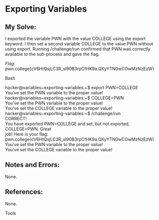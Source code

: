 # Exporting Variables

## My Solve:
I exported the variable PWN with the value COLLEGE using the export keyword. I then set a second variable COLLEGE to the value PWN without using export. 
Running /challenge/run confirmed that PWN was correctly available to the sub-process and gave the flag.

*Flag:* pwn.college{cV6HtQsjLC3R_sl90B3rpCfHK9a.QXyYTN0wCOwMzNzEzW}

Bash

hacker@variables\~exporting-variables:~$ export PWN=COLLEGE     
You've set the PWN variable to the proper value!           
hacker@variables\~exporting-variables:~$ COLLEGE=PWN         
You've set the PWN variable to the proper value!         
You've set the COLLEGE variable to the proper value!        
hacker@variables\~exporting-variables:~$ /challenge/run       
CORRECT!          
You have exported PWN=COLLEGE and set, but not exported, COLLEGE=PWN. Great        
job! Here is your flag:        
pwn.college{cV6HtQsjLC3R_sl90B3rpCfHK9a.QXyYTN0wCOwMzNzEzW}       
You've set the PWN variable to the proper value!         
You've set the COLLEGE variable to the proper value!         


## Notes and Errors:
None.

## References:
None.












Tools

